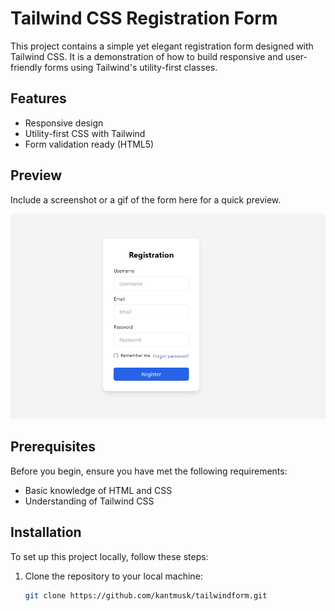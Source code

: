# Tailwind CSS Registration Form

This project contains a simple yet elegant registration form designed with Tailwind CSS. It is a demonstration of how to build responsive and user-friendly forms using Tailwind's utility-first classes.

## Features

- Responsive design
- Utility-first CSS with Tailwind
- Form validation ready (HTML5)

## Preview

Include a screenshot or a gif of the form here for a quick preview.

![Registration Form Preview](./screenshort.jpg)


## Prerequisites

Before you begin, ensure you have met the following requirements:

- Basic knowledge of HTML and CSS
- Understanding of Tailwind CSS

## Installation

To set up this project locally, follow these steps:

1. Clone the repository to your local machine:
   ```bash
   git clone https://github.com/kantmusk/tailwindform.git
